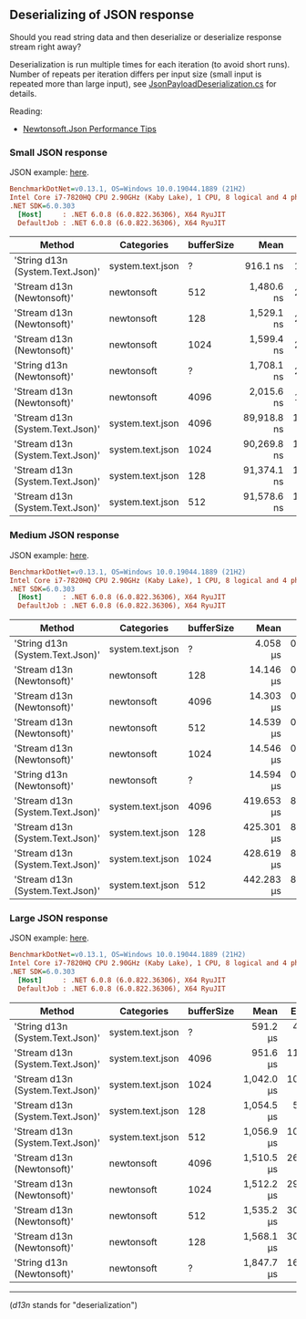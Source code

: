 ﻿## Deserializing of JSON response

Should you read string data and then deserialize or deserialize response stream right away?

Deserialization is run multiple times for each iteration (to avoid short runs).
Number of repeats per iteration differs per input size (small input is repeated more than large input),
see [JsonPayloadDeserialization.cs](./JsonPayloadDeserialization.cs) for details.

Reading:
- [Newtonsoft.Json Performance Tips](https://www.newtonsoft.com/json/help/html/Performance.htm)

### Small JSON response

JSON example: [here](./Data/S.json).

``` ini
BenchmarkDotNet=v0.13.1, OS=Windows 10.0.19044.1889 (21H2)
Intel Core i7-7820HQ CPU 2.90GHz (Kaby Lake), 1 CPU, 8 logical and 4 physical cores
.NET SDK=6.0.303
  [Host]     : .NET 6.0.8 (6.0.822.36306), X64 RyuJIT
  DefaultJob : .NET 6.0.8 (6.0.822.36306), X64 RyuJIT
```
|                           Method |       Categories | bufferSize |        Mean |       Error |      StdDev |  Gen 0 |  Gen 1 |  Gen 2 | Allocated |
|--------------------------------- |----------------- |----------- |------------:|------------:|------------:|-------:|-------:|-------:|----------:|
| &#39;String d13n (System.Text.Json)&#39; | system.text.json |          ? |    916.1 ns |    12.42 ns |    11.01 ns | 0.2594 |      - |      - |      1 KB |
|       &#39;Stream d13n (Newtonsoft)&#39; |       newtonsoft |        512 |  1,480.6 ns |    23.73 ns |    21.04 ns | 1.1826 |      - |      - |      5 KB |
|       &#39;Stream d13n (Newtonsoft)&#39; |       newtonsoft |        128 |  1,529.1 ns |    29.89 ns |    33.22 ns | 0.9079 |      - |      - |      4 KB |
|       &#39;Stream d13n (Newtonsoft)&#39; |       newtonsoft |       1024 |  1,599.4 ns |    26.54 ns |    22.17 ns | 1.5507 |      - |      - |      6 KB |
|       &#39;String d13n (Newtonsoft)&#39; |       newtonsoft |          ? |  1,708.1 ns |    27.16 ns |    27.89 ns | 0.9136 |      - |      - |      4 KB |
|       &#39;Stream d13n (Newtonsoft)&#39; |       newtonsoft |       4096 |  2,015.6 ns |    14.86 ns |    13.90 ns | 3.7498 |      - |      - |     15 KB |
| &#39;Stream d13n (System.Text.Json)&#39; | system.text.json |       4096 | 89,918.8 ns | 1,302.57 ns | 1,279.29 ns | 2.8076 | 1.3428 | 0.1221 |     12 KB |
| &#39;Stream d13n (System.Text.Json)&#39; | system.text.json |       1024 | 90,269.8 ns | 1,714.61 ns | 1,905.79 ns | 2.8076 | 1.3428 | 0.1221 |     12 KB |
| &#39;Stream d13n (System.Text.Json)&#39; | system.text.json |        128 | 91,374.1 ns | 1,780.70 ns | 2,252.01 ns | 2.8076 | 1.3428 | 0.1221 |     12 KB |
| &#39;Stream d13n (System.Text.Json)&#39; | system.text.json |        512 | 91,578.6 ns | 1,793.74 ns | 2,332.36 ns | 2.8076 | 1.3428 | 0.1221 |     12 KB |

### Medium JSON response

JSON example: [here](./Data/M.json).

``` ini
BenchmarkDotNet=v0.13.1, OS=Windows 10.0.19044.1889 (21H2)
Intel Core i7-7820HQ CPU 2.90GHz (Kaby Lake), 1 CPU, 8 logical and 4 physical cores
.NET SDK=6.0.303
  [Host]     : .NET 6.0.8 (6.0.822.36306), X64 RyuJIT
  DefaultJob : .NET 6.0.8 (6.0.822.36306), X64 RyuJIT
```
|                           Method |       Categories | bufferSize |       Mean |     Error |     StdDev |     Median |   Gen 0 |  Gen 1 |  Gen 2 | Allocated |
|--------------------------------- |----------------- |----------- |-----------:|----------:|-----------:|-----------:|--------:|-------:|-------:|----------:|
| &#39;String d13n (System.Text.Json)&#39; | system.text.json |          ? |   4.058 μs | 0.0182 μs |  0.0161 μs |   4.061 μs |  1.1520 |      - |      - |      5 KB |
|       &#39;Stream d13n (Newtonsoft)&#39; |       newtonsoft |        128 |  14.146 μs | 0.1919 μs |  0.1603 μs |  14.150 μs |  2.3041 |      - |      - |      9 KB |
|       &#39;Stream d13n (Newtonsoft)&#39; |       newtonsoft |       4096 |  14.303 μs | 0.1308 μs |  0.1092 μs |  14.306 μs |  5.1422 |      - |      - |     21 KB |
|       &#39;Stream d13n (Newtonsoft)&#39; |       newtonsoft |        512 |  14.539 μs | 0.2870 μs |  0.4950 μs |  14.428 μs |  2.5787 |      - |      - |     11 KB |
|       &#39;Stream d13n (Newtonsoft)&#39; |       newtonsoft |       1024 |  14.546 μs | 0.2844 μs |  0.5614 μs |  14.327 μs |  2.9449 |      - |      - |     12 KB |
|       &#39;String d13n (Newtonsoft)&#39; |       newtonsoft |          ? |  14.594 μs | 0.1390 μs |  0.1161 μs |  14.576 μs |  3.1586 |      - |      - |     13 KB |
| &#39;Stream d13n (System.Text.Json)&#39; | system.text.json |       4096 | 419.653 μs | 8.3512 μs |  8.9357 μs | 416.160 μs | 18.0664 | 8.7891 | 1.4648 |     75 KB |
| &#39;Stream d13n (System.Text.Json)&#39; | system.text.json |        128 | 425.301 μs | 8.2541 μs | 10.1368 μs | 424.064 μs | 18.0664 | 8.7891 | 1.9531 |     75 KB |
| &#39;Stream d13n (System.Text.Json)&#39; | system.text.json |       1024 | 428.619 μs | 8.4618 μs |  7.9151 μs | 426.447 μs | 18.0664 | 8.7891 | 1.9531 |     75 KB |
| &#39;Stream d13n (System.Text.Json)&#39; | system.text.json |        512 | 442.283 μs | 8.8355 μs | 13.4928 μs | 440.107 μs | 18.0664 | 8.7891 | 1.9531 |     75 KB |

### Large JSON response

JSON example: [here](./Data/L.json).

``` ini
BenchmarkDotNet=v0.13.1, OS=Windows 10.0.19044.1889 (21H2)
Intel Core i7-7820HQ CPU 2.90GHz (Kaby Lake), 1 CPU, 8 logical and 4 physical cores
.NET SDK=6.0.303
  [Host]     : .NET 6.0.8 (6.0.822.36306), X64 RyuJIT
  DefaultJob : .NET 6.0.8 (6.0.822.36306), X64 RyuJIT
```
|                           Method |       Categories | bufferSize |       Mean |    Error |   StdDev |    Gen 0 |    Gen 1 |    Gen 2 | Allocated |
|--------------------------------- |----------------- |----------- |-----------:|---------:|---------:|---------:|---------:|---------:|----------:|
| &#39;String d13n (System.Text.Json)&#39; | system.text.json |          ? |   591.2 μs |  4.84 μs |  4.29 μs | 131.8359 | 124.0234 | 124.0234 |    494 KB |
| &#39;Stream d13n (System.Text.Json)&#39; | system.text.json |       4096 |   951.6 μs | 11.63 μs |  9.71 μs |  25.3906 |  12.6953 |   1.9531 |    106 KB |
| &#39;Stream d13n (System.Text.Json)&#39; | system.text.json |       1024 | 1,042.0 μs | 10.15 μs |  9.00 μs |  25.3906 |  11.7188 |        - |    106 KB |
| &#39;Stream d13n (System.Text.Json)&#39; | system.text.json |        128 | 1,054.5 μs |  5.07 μs |  4.49 μs |  25.3906 |  11.7188 |        - |    106 KB |
| &#39;Stream d13n (System.Text.Json)&#39; | system.text.json |        512 | 1,056.9 μs | 10.76 μs |  8.98 μs |  25.3906 |  11.7188 |        - |    106 KB |
|       &#39;Stream d13n (Newtonsoft)&#39; |       newtonsoft |       4096 | 1,510.5 μs | 26.66 μs | 26.19 μs | 111.3281 |  29.2969 |        - |    467 KB |
|       &#39;Stream d13n (Newtonsoft)&#39; |       newtonsoft |       1024 | 1,512.2 μs | 29.77 μs | 27.85 μs | 103.5156 |  31.2500 |        - |    458 KB |
|       &#39;Stream d13n (Newtonsoft)&#39; |       newtonsoft |        512 | 1,535.2 μs | 30.13 μs | 34.70 μs |  99.6094 |  33.2031 |        - |    456 KB |
|       &#39;Stream d13n (Newtonsoft)&#39; |       newtonsoft |        128 | 1,568.1 μs | 30.22 μs | 28.27 μs |  99.6094 |  33.2031 |        - |    455 KB |
|       &#39;String d13n (Newtonsoft)&#39; |       newtonsoft |          ? | 1,847.7 μs | 16.82 μs | 13.14 μs | 142.5781 | 142.5781 | 142.5781 |    917 KB |

---

(_d13n_ stands for "deserialization")
